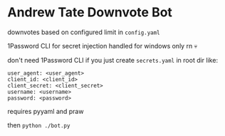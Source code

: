 # Andrew Tate Downvote Bot

downvotes based on configured limit in `config.yaml`

1Password CLI for secret injection handled for windows only rn 💀

don't need 1Password CLI if you just create `secrets.yaml` in root dir like:

```
user_agent: <user_agent>
client_id: <client_id>
client_secret: <client_secret>
username: <username>
password: <password>
```

requires pyyaml and praw

then `python ./bot.py`